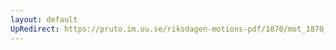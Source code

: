 ```yaml
---
layout: default
UpRedirect: https://pruto.im.uu.se/riksdagen-motions-pdf/1870/mot_1870__ak__39.pdf
---
```

